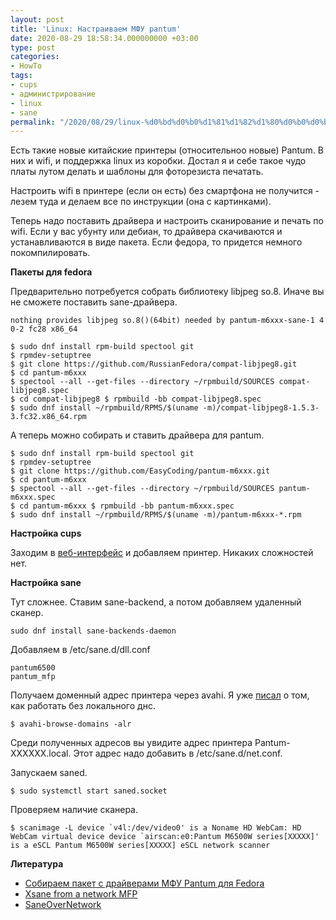 ```yaml
---
layout: post
title: 'Linux: Настраиваем МФУ pantum'
date: 2020-08-29 18:58:34.000000000 +03:00
type: post
categories:
- HowTo
tags:
- cups
- администрирование
- linux
- sane
permalink: "/2020/08/29/linux-%d0%bd%d0%b0%d1%81%d1%82%d1%80%d0%b0%d0%b8%d0%b2%d0%b0%d0%b5%d0%bc-%d0%bc%d1%84%d1%83-pantum/"
---
```


Есть такие новые китайские принтеры (относительноо новые) Pantum. В них и wifi, и поддержка linux из коробки. Достал я и себе такое чудо платы лутом делать и шаблоны для фоторезиста печатать.

Настроить wifi в принтере (если он есть) без смартфона не получится - лезем туда и делаем все по инструкции (она с картинками).

Теперь надо поставить драйвера и настроить сканирование и печать по wifi. Если у вас убунту или дебиан, то драйвера скачиваются и устанавливаются в виде пакета. Если федора, то придется немного покомпилировать.

**Пакеты для fedora**

Предварительно потребуется собрать библиотеку libjpeg so.8. Иначе вы не сможете поставить sane-драйвера.

```
nothing provides libjpeg so.8()(64bit) needed by pantum-m6xxx-sane-1 4 0-2 fc28 x86_64
```

```shell
$ sudo dnf install rpm-build spectool git
$ rpmdev-setuptree
$ git clone https://github.com/RussianFedora/compat-libjpeg8.git
$ cd pantum-m6xxx
$ spectool --all --get-files --directory ~/rpmbuild/SOURCES compat-libjpeg8.spec
$ cd compat-libjpeg8 $ rpmbuild -bb compat-libjpeg8.spec
$ sudo dnf install ~/rpmbuild/RPMS/$(uname -m)/compat-libjpeg8-1.5.3-3.fc32.x86_64.rpm
```

А теперь можно собирать и ставить драйвера для pantum.

```shell
$ sudo dnf install rpm-build spectool git
$ rpmdev-setuptree
$ git clone https://github.com/EasyCoding/pantum-m6xxx.git
$ cd pantum-m6xxx
$ spectool --all --get-files --directory ~/rpmbuild/SOURCES pantum-m6xxx.spec
$ cd pantum-m6xxx $ rpmbuild -bb pantum-m6xxx.spec
$ sudo dnf install ~/rpmbuild/RPMS/$(uname -m)/pantum-m6xxx-*.rpm
```

**Настройка cups**

Заходим в [веб-интерфейс](http://localhost:631/) и добавляем принтер. Никаких сложностей нет.

**Настройка sane**

Тут сложнее. Ставим sane-backend, а потом добавляем удаленный сканер.

```shell
sudo dnf install sane-backends-daemon
```

Добавляем в /etc/sane.d/dll.conf

```text
pantum6500
pantum_mfp
```

Получаем доменный адрес принтера через avahi. Я уже [писал](https://russianpenguin.ru/2016/04/08/%d0%ba%d0%b0%d0%ba-%d0%b6%d0%b8%d1%82%d1%8c-%d0%b2-%d0%bb%d0%be%d0%ba%d0%b0%d0%bb%d1%8c%d0%bd%d0%be%d0%b9-%d1%81%d0%b5%d1%82%d0%b8-%d0%b1%d0%b5%d0%b7-dns/) о том, как работать без локального днс.

```shell
$ avahi-browse-domains -alr
```

Среди полученных адресов вы увидите адрес принтера Pantum-XXXXXX.local. Этот адрес надо добавить в /etc/sane.d/net.conf.

Запускаем saned.

```shell
$ sudo systemctl start saned.socket
```

Проверяем наличие сканера.

```shell
$ scanimage -L device `v4l:/dev/video0' is a Noname HD WebCam: HD WebCam virtual device device `airscan:e0:Pantum M6500W series[XXXXX]' is a eSCL Pantum M6500W series[XXXXX] eSCL network scanner
```

**Литература**
* [Собираем пакет с драйверами МФУ Pantum для Fedora](https://www.easycoding.org/2018/02/11/sobiraem-paket-s-drajverami-mfu-pantum-dlya-fedora.html)
* [Xsane from a network MFP](https://forums.linuxmint.com/viewtopic.php?p=1204049&sid=68afd6af54d2b9f15fa0394439fe43ac#p1204049)
* [SaneOverNetwork](https://wiki.debian.org/SaneOverNetwork)
